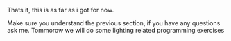 Thats it, this is as far as i got for now.

Make sure you understand the previous section, if you have any questions ask me. Tommorow we will do some lighting related programming exercises